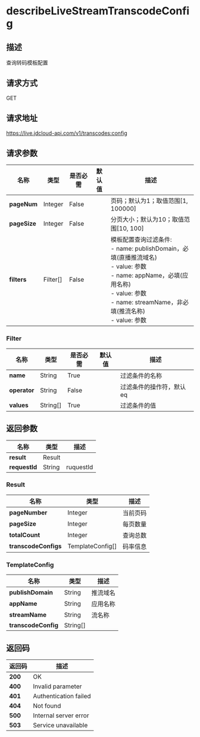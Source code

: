# describeLiveStreamTranscodeConfig


## 描述
查询转码模板配置

## 请求方式
GET

## 请求地址
https://live.jdcloud-api.com/v1/transcodes:config


## 请求参数
|名称|类型|是否必需|默认值|描述|
|---|---|---|---|---|
|**pageNum**|Integer|False| |页码；默认为1；取值范围[1, 100000]|
|**pageSize**|Integer|False| |分页大小；默认为10；取值范围[10, 100]|
|**filters**|Filter[]|False| |模板配置查询过滤条件:<br>  - name:   publishDomain，必填(直播推流域名)<br>  - value:  参数<br>  - name:   appName，必填(应用名称)<br>  - value:  参数<br>  - name:   streamName，非必填(推流名称)<br>  - value:  参数<br>|

### Filter
|名称|类型|是否必需|默认值|描述|
|---|---|---|---|---|
|**name**|String|True| |过滤条件的名称|
|**operator**|String|False| |过滤条件的操作符，默认eq|
|**values**|String[]|True| |过滤条件的值|

## 返回参数
|名称|类型|描述|
|---|---|---|
|**result**|Result| |
|**requestId**|String|ruquestId|

### Result
|名称|类型|描述|
|---|---|---|
|**pageNumber**|Integer|当前页码|
|**pageSize**|Integer|每页数量|
|**totalCount**|Integer|查询总数|
|**transcodeConfigs**|TemplateConfig[]|码率信息|
### TemplateConfig
|名称|类型|描述|
|---|---|---|
|**publishDomain**|String|推流域名|
|**appName**|String|应用名称|
|**streamName**|String|流名称|
|**transcodeConfig**|String[]| |

## 返回码
|返回码|描述|
|---|---|
|**200**|OK|
|**400**|Invalid parameter|
|**401**|Authentication failed|
|**404**|Not found|
|**500**|Internal server error|
|**503**|Service unavailable|
